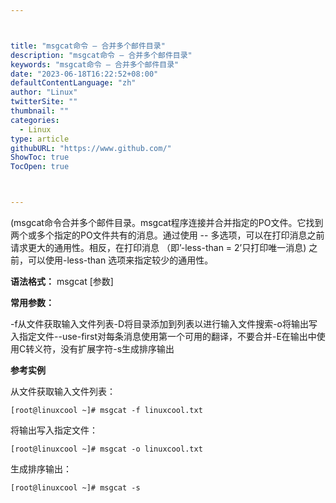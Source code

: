 ```yaml
---



title: "msgcat命令 – 合并多个邮件目录"
description: "msgcat命令 – 合并多个邮件目录"
keywords: "msgcat命令 – 合并多个邮件目录"
date: "2023-06-18T16:22:52+08:00"
defaultContentLanguage: "zh"
author: "Linux"
twitterSite: ""
thumbnail: ""
categories:
  - Linux
type: article
githubURL: "https://www.github.com/"
ShowToc: true
TocOpen: true



---
```


(msgcat命令合并多个邮件目录。msgcat程序连接并合并指定的PO文件。它找到两个或多个指定的PO文件共有的消息。通过使用 -- 多选项，可以在打印消息之前请求更大的通用性。相反，在打印消息 （即’-less-than = 2’只打印唯一消息) 之前，可以使用-less-than 选项来指定较少的通用性。

**语法格式：** msgcat [参数]

**常用参数：**

-f从文件获取输入文件列表-D将目录添加到列表以进行输入文件搜索-o将输出写入指定文件--use-first对每条消息使用第一个可用的翻译，不要合并-E在输出中使用C转义符，没有扩展字符-s生成排序输出

**参考实例**

从文件获取输入文件列表：

```
[root@linuxcool ~]# msgcat -f linuxcool.txt
```

将输出写入指定文件：

```
[root@linuxcool ~]# msgcat -o linuxcool.txt
```

生成排序输出：

```
[root@linuxcool ~]# msgcat -s
```